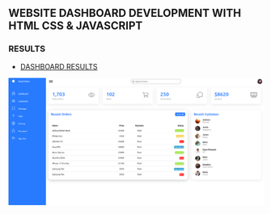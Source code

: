 ## WEBSITE DASHBOARD DEVELOPMENT WITH HTML CSS & JAVASCRIPT

### RESULTS

- [DASHBOARD RESULTS](screenshoot/Dashboard.png)

![DASHBOARD](screenshoot/Dashboard.png)
